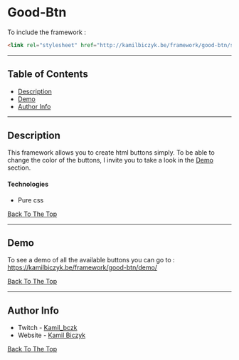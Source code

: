 # Good-Btn

To include the framework :

```html
<link rel="stylesheet" href="http://kamilbiczyk.be/framework/good-btn/style.css">
```

---

## Table of Contents

- [Description](#description)
- [Demo](#demo)
- [Author Info](#author-info)

---

## Description

This framework allows you to create html buttons simply. To be able to change the color of the buttons, I invite you to take a look in the [Demo](#demo) section.

#### Technologies

- Pure css

[Back To The Top](#Good-Btn)

---

## Demo

To see a demo of all the available buttons you can go to : https://kamilbiczyk.be/framework/good-btn/demo/


[Back To The Top](#Good-Btn)

---

## Author Info

- Twitch - [Kamil_bczk](https://twitch.com/kamil_bczk)
- Website - [Kamil Biczyk](https://kamilbiczyk.be)

[Back To The Top](#Good-Btn)
